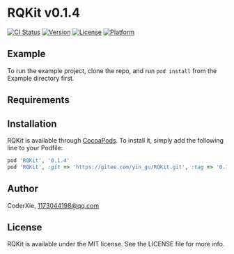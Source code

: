 # RQKit   v0.1.4

[![CI Status](https://img.shields.io/travis/CoderXie/RQKit.svg?style=flat)](https://travis-ci.org/CoderXie/RQKit)
[![Version](https://img.shields.io/cocoapods/v/RQKit.svg?style=flat)](https://cocoapods.org/pods/RQKit)
[![License](https://img.shields.io/cocoapods/l/RQKit.svg?style=flat)](https://cocoapods.org/pods/RQKit)
[![Platform](https://img.shields.io/cocoapods/p/RQKit.svg?style=flat)](https://cocoapods.org/pods/RQKit)

## Example

To run the example project, clone the repo, and run `pod install` from the Example directory first.

## Requirements

## Installation

RQKit is available through [CocoaPods](https://cocoapods.org). To install
it, simply add the following line to your Podfile:

```ruby
pod 'RQKit', '0.1.4'
pod 'RQKit', :git => 'https://gitee.com/yin_gu/RQKit.git', :tag => '0.1.4'
```

## Author

CoderXie, 1173044198@qq.com

## License

RQKit is available under the MIT license. See the LICENSE file for more info.
